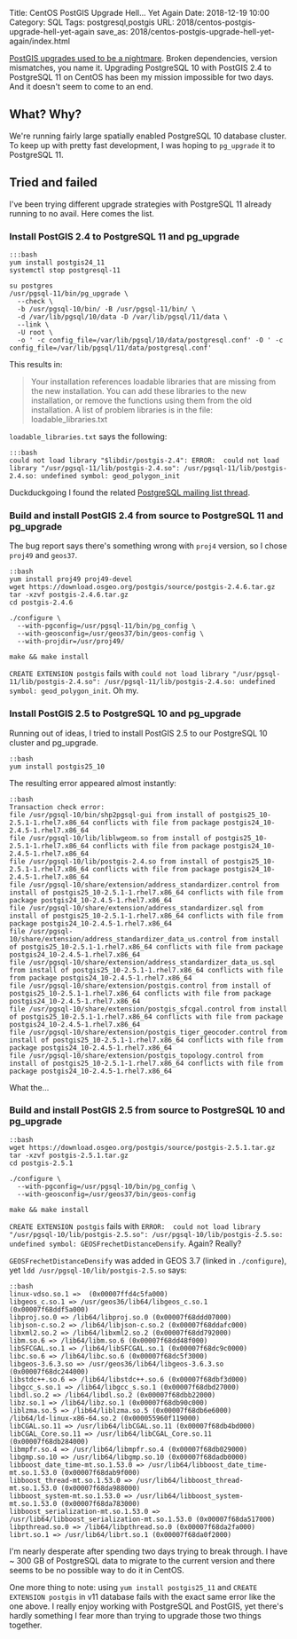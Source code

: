 Title: CentOS PostGIS Upgrade Hell... Yet Again
Date: 2018-12-19 10:00
Category: SQL
Tags: postgresql,postgis
URL: 2018/centos-postgis-upgrade-hell-yet-again
save_as: 2018/centos-postgis-upgrade-hell-yet-again/index.html

[PostGIS upgrades used to be a nightmare](https://www.zimmi.cz/posts/2017/upgrading-postgresql-95-to-postgresql-96-with-postgis/). Broken dependencies, version mismatches, you name it. Upgrading PostgreSQL 10 with PostGIS 2.4 to PostgreSQL 11 on CentOS has been my mission impossible for two days. And it doesn't seem to come to an end.

## What? Why?

We're running fairly large spatially enabled PostgreSQL 10 database cluster. To keep up with pretty fast development, I was hoping to `pg_upgrade` it to PostgreSQL 11.

## Tried and failed
I've been trying different upgrade strategies with PostgreSQL 11 already running to no avail. Here comes the list.

### Install PostGIS 2.4 to PostgreSQL 11 and pg_upgrade

    :::bash
    yum install postgis24_11
    systemctl stop postgresql-11

    su postgres
    /usr/pgsql-11/bin/pg_upgrade \
      --check \
      -b /usr/pgsql-10/bin/ -B /usr/pgsql-11/bin/ \
      -d /var/lib/pgsql/10/data -D /var/lib/pgsql/11/data \
      --link \
      -U root \
      -o ' -c config_file=/var/lib/pgsql/10/data/postgresql.conf' -O ' -c config_file=/var/lib/pgsql/11/data/postgresql.conf'

This results in:

> Your installation references loadable libraries that are missing from the
> new installation.  You can add these libraries to the new installation,
> or remove the functions using them from the old installation.  A list of
> problem libraries is in the file:
>    loadable_libraries.txt

`loadable_libraries.txt` says the following:

    :::bash
    could not load library "$libdir/postgis-2.4": ERROR:  could not load library "/usr/pgsql-11/lib/postgis-2.4.so": /usr/pgsql-11/lib/postgis-2.4.so: undefined symbol: geod_polygon_init

Duckduckgoing I found the related [PostgreSQL mailing list thread](https://www.postgresql.org/message-id/15450-a3638dc978caa94d@postgresql.org).

### Build and install PostGIS 2.4 from source to PostgreSQL 11 and pg_upgrade
The bug report says there's something wrong with `proj4` version, so I chose `proj49` and `geos37`.

    ::bash
    yum install proj49 proj49-devel
    wget https://download.osgeo.org/postgis/source/postgis-2.4.6.tar.gz
    tar -xzvf postgis-2.4.6.tar.gz
    cd postgis-2.4.6

    ./configure \
      --with-pgconfig=/usr/pgsql-11/bin/pg_config \
      --with-geosconfig=/usr/geos37/bin/geos-config \
      --with-projdir=/usr/proj49/

    make && make install

`CREATE EXTENSION postgis` fails with `could not load library "/usr/pgsql-11/lib/postgis-2.4.so": /usr/pgsql-11/lib/postgis-2.4.so: undefined symbol: geod_polygon_init`. Oh my.

### Install PostGIS 2.5 to PostgreSQL 10 and pg_upgrade
Running out of ideas, I tried to install PostGIS 2.5 to our PostgreSQL 10 cluster and pg_upgrade.

    ::bash
    yum install postgis25_10

The resulting error appeared almost instantly:

    ::bash
    Transaction check error:
    file /usr/pgsql-10/bin/shp2pgsql-gui from install of postgis25_10-2.5.1-1.rhel7.x86_64 conflicts with file from package postgis24_10-2.4.5-1.rhel7.x86_64
    file /usr/pgsql-10/lib/liblwgeom.so from install of postgis25_10-2.5.1-1.rhel7.x86_64 conflicts with file from package postgis24_10-2.4.5-1.rhel7.x86_64
    file /usr/pgsql-10/lib/postgis-2.4.so from install of postgis25_10-2.5.1-1.rhel7.x86_64 conflicts with file from package postgis24_10-2.4.5-1.rhel7.x86_64
    file /usr/pgsql-10/share/extension/address_standardizer.control from install of postgis25_10-2.5.1-1.rhel7.x86_64 conflicts with file from package postgis24_10-2.4.5-1.rhel7.x86_64
    file /usr/pgsql-10/share/extension/address_standardizer.sql from install of postgis25_10-2.5.1-1.rhel7.x86_64 conflicts with file from package postgis24_10-2.4.5-1.rhel7.x86_64
    file /usr/pgsql-10/share/extension/address_standardizer_data_us.control from install of postgis25_10-2.5.1-1.rhel7.x86_64 conflicts with file from package postgis24_10-2.4.5-1.rhel7.x86_64
    file /usr/pgsql-10/share/extension/address_standardizer_data_us.sql from install of postgis25_10-2.5.1-1.rhel7.x86_64 conflicts with file from package postgis24_10-2.4.5-1.rhel7.x86_64
    file /usr/pgsql-10/share/extension/postgis.control from install of postgis25_10-2.5.1-1.rhel7.x86_64 conflicts with file from package postgis24_10-2.4.5-1.rhel7.x86_64
    file /usr/pgsql-10/share/extension/postgis_sfcgal.control from install of postgis25_10-2.5.1-1.rhel7.x86_64 conflicts with file from package postgis24_10-2.4.5-1.rhel7.x86_64
    file /usr/pgsql-10/share/extension/postgis_tiger_geocoder.control from install of postgis25_10-2.5.1-1.rhel7.x86_64 conflicts with file from package postgis24_10-2.4.5-1.rhel7.x86_64
    file /usr/pgsql-10/share/extension/postgis_topology.control from install of postgis25_10-2.5.1-1.rhel7.x86_64 conflicts with file from package postgis24_10-2.4.5-1.rhel7.x86_64

What the&hellip;

### Build and install PostGIS 2.5 from source to PostgreSQL 10 and pg_upgrade

    ::bash
    wget https://download.osgeo.org/postgis/source/postgis-2.5.1.tar.gz
    tar -xzvf postgis-2.5.1.tar.gz
    cd postgis-2.5.1

    ./configure \
      --with-pgconfig=/usr/pgsql-10/bin/pg_config \
      --with-geosconfig=/usr/geos37/bin/geos-config

    make && make install

`CREATE EXTENSION postgis` fails with `ERROR:  could not load library "/usr/pgsql-10/lib/postgis-2.5.so": /usr/pgsql-10/lib/postgis-2.5.so: undefined symbol: GEOSFrechetDistanceDensify`. Again? Really?

`GEOSFrechetDistanceDensify` was added in GEOS 3.7 (linked in `./configure`), yet `ldd /usr/pgsql-10/lib/postgis-2.5.so` says:

    ::bash
    linux-vdso.so.1 =>  (0x00007ffd4c5fa000)
    libgeos_c.so.1 => /usr/geos36/lib64/libgeos_c.so.1 (0x00007f68ddf5a000)
    libproj.so.0 => /lib64/libproj.so.0 (0x00007f68ddd07000)
    libjson-c.so.2 => /lib64/libjson-c.so.2 (0x00007f68ddafc000)
    libxml2.so.2 => /lib64/libxml2.so.2 (0x00007f68dd792000)
    libm.so.6 => /lib64/libm.so.6 (0x00007f68dd48f000)
    libSFCGAL.so.1 => /lib64/libSFCGAL.so.1 (0x00007f68dc9c0000)
    libc.so.6 => /lib64/libc.so.6 (0x00007f68dc5f3000)
    libgeos-3.6.3.so => /usr/geos36/lib64/libgeos-3.6.3.so (0x00007f68dc244000)
    libstdc++.so.6 => /lib64/libstdc++.so.6 (0x00007f68dbf3d000)
    libgcc_s.so.1 => /lib64/libgcc_s.so.1 (0x00007f68dbd27000)
    libdl.so.2 => /lib64/libdl.so.2 (0x00007f68dbb22000)
    libz.so.1 => /lib64/libz.so.1 (0x00007f68db90c000)
    liblzma.so.5 => /lib64/liblzma.so.5 (0x00007f68db6e6000)
    /lib64/ld-linux-x86-64.so.2 (0x000055960f119000)
    libCGAL.so.11 => /usr/lib64/libCGAL.so.11 (0x00007f68db4bd000)
    libCGAL_Core.so.11 => /usr/lib64/libCGAL_Core.so.11 (0x00007f68db284000)
    libmpfr.so.4 => /usr/lib64/libmpfr.so.4 (0x00007f68db029000)
    libgmp.so.10 => /usr/lib64/libgmp.so.10 (0x00007f68dadb0000)
    libboost_date_time-mt.so.1.53.0 => /usr/lib64/libboost_date_time-mt.so.1.53.0 (0x00007f68dab9f000)
    libboost_thread-mt.so.1.53.0 => /usr/lib64/libboost_thread-mt.so.1.53.0 (0x00007f68da988000)
    libboost_system-mt.so.1.53.0 => /usr/lib64/libboost_system-mt.so.1.53.0 (0x00007f68da783000)
    libboost_serialization-mt.so.1.53.0 => /usr/lib64/libboost_serialization-mt.so.1.53.0 (0x00007f68da517000)
    libpthread.so.0 => /lib64/libpthread.so.0 (0x00007f68da2fa000)
    librt.so.1 => /usr/lib64/librt.so.1 (0x00007f68da0f2000)

I'm nearly desperate after spending two days trying to break through. I have ~ 300 GB of PostgreSQL data to migrate to the current version and there seems to be no possible way to do it in CentOS.

One more thing to note: using `yum install postgis25_11` and `CREATE EXTENSION postgis` in v11 database fails with the exact same error like the one above. I really enjoy working with PostgreSQL and PostGIS, yet there's hardly something I fear more than trying to upgrade those two things together.

